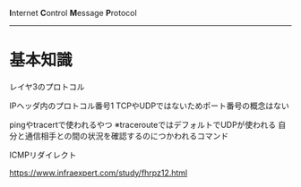 **I**nternet **C**ontrol **M**essage **P**rotocol

---
# 基本知識
レイヤ3のプロトコル

IPヘッダ内のプロトコル番号1
	TCPやUDPではないためポート番号の概念はない

pingやtracertで使われるやつ
	※tracerouteではデフォルトでUDPが使われる
自分と通信相手との間の状況を確認するのにつかわれるコマンド

ICMPリダイレクト




https://www.infraexpert.com/study/fhrpz12.html